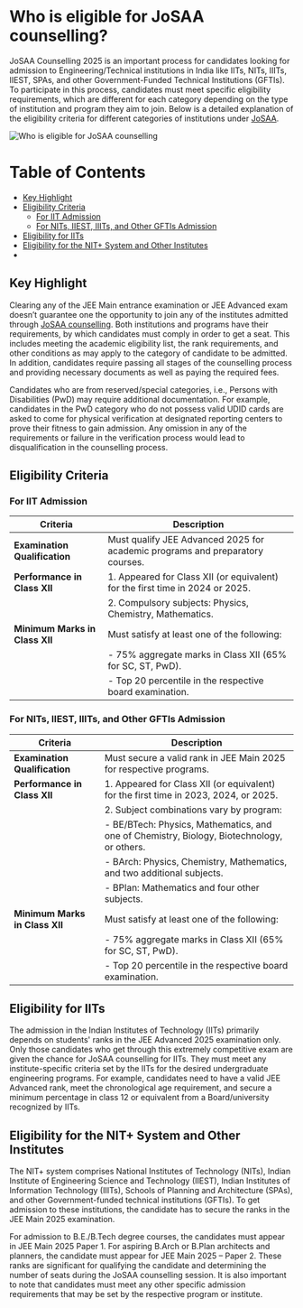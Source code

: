 # Who is eligible for JoSAA counselling?

JoSAA Counselling 2025 is an important process for candidates looking for admission to Engineering/Technical institutions in India like IITs, NITs, IIITs, IIEST, SPAs, and other Government-Funded Technical Institutions (GFTIs). To participate in this process, candidates must meet specific eligibility requirements, which are different for each category depending on the type of institution and program they aim to join. Below is a detailed explanation of the eligibility criteria for different categories of institutions under [JoSAA](https://josaa.nic.in/).

![Who is eligible for JoSAA counselling](https://files.oaiusercontent.com/file-QwtWGFCxwtm4h5HSGx7AXe?se=2025-02-10T08%3A17%3A36Z&sp=r&sv=2024-08-04&sr=b&rscc=max-age%3D299%2C%20immutable%2C%20private&rscd=attachment%3B%20filename%3DWho%2520is%2520eligible%2520for%2520JoSAA%2520counselling.jpg&sig=S4xy0T2gCXiGSXCYAFFsthfOBrOFq4MKhqLvHSe9MAA%3D)

# Table of Contents

- [Key Highlight](#key-highlight)
- [Eligibility Criteria](#eligibility-criteria)
  - [For IIT Admission](#for-iit-admission)
  - [For NITs, IIEST, IIITs, and Other GFTIs Admission](#for-nits-iiest-iiits-and-other-gftis-admission)
- [Eligibility for IITs](#eligibility-for-iits)
- [Eligibility for the NIT+ System and Other Institutes](#eligibility-for-the-nit-system-and-other-institutes)
- 
## Key Highlight

Clearing any of the JEE Main entrance examination or JEE Advanced exam doesn’t guarantee one the opportunity to join any of the institutes admitted through [JoSAA counselling](https://josaacounselling2025.info/). Both institutions and programs have their requirements, by which candidates must comply in order to get a seat. This includes meeting the academic eligibility list, the rank requirements, and other conditions as may apply to the category of candidate to be admitted. In addition, candidates require passing all stages of the counselling process and providing necessary documents as well as paying the required fees.

Candidates who are from reserved/special categories, i.e., Persons with Disabilities (PwD) may require additional documentation. For example, candidates in the PwD category who do not possess valid UDID cards are asked to come for physical verification at designated reporting centers to prove their fitness to gain admission. Any omission in any of the requirements or failure in the verification process would lead to disqualification in the counselling process.

## Eligibility Criteria

### For IIT Admission

| Criteria | Description |
|----------|-------------|
| **Examination Qualification** | Must qualify JEE Advanced 2025 for academic programs and preparatory courses. |
| **Performance in Class XII** | 1. Appeared for Class XII (or equivalent) for the first time in 2024 or 2025. |
| | 2. Compulsory subjects: Physics, Chemistry, Mathematics. |
| **Minimum Marks in Class XII** | Must satisfy at least one of the following: |
| | - 75% aggregate marks in Class XII (65% for SC, ST, PwD). |
| | - Top 20 percentile in the respective board examination. |

### For NITs, IIEST, IIITs, and Other GFTIs Admission

| Criteria | Description |
|----------|-------------|
| **Examination Qualification** | Must secure a valid rank in JEE Main 2025 for respective programs. |
| **Performance in Class XII** | 1. Appeared for Class XII (or equivalent) for the first time in 2023, 2024, or 2025. |
| | 2. Subject combinations vary by program: |
| | - BE/BTech: Physics, Mathematics, and one of Chemistry, Biology, Biotechnology, or others. |
| | - BArch: Physics, Chemistry, Mathematics, and two additional subjects. |
| | - BPlan: Mathematics and four other subjects. |
| **Minimum Marks in Class XII** | Must satisfy at least one of the following: |
| | - 75% aggregate marks in Class XII (65% for SC, ST, PwD). |
| | - Top 20 percentile in the respective board examination. |

## Eligibility for IITs

The admission in the Indian Institutes of Technology (IITs) primarily depends on students' ranks in the JEE Advanced 2025 examination only. Only those candidates who get through this extremely competitive exam are given the chance for JoSAA counselling for IITs. They must meet any institute-specific criteria set by the IITs for the desired undergraduate engineering programs. For example, candidates need to have a valid JEE Advanced rank, meet the chronological age requirement, and secure a minimum percentage in class 12 or equivalent from a Board/university recognized by IITs.

## Eligibility for the NIT+ System and Other Institutes

The NIT+ system comprises National Institutes of Technology (NITs), Indian Institute of Engineering Science and Technology (IIEST), Indian Institutes of Information Technology (IIITs), Schools of Planning and Architecture (SPAs), and other Government-funded technical institutions (GFTIs). To get admission to these institutions, the candidate has to secure the ranks in the JEE Main 2025 examination.

For admission to B.E./B.Tech degree courses, the candidates must appear in JEE Main 2025 Paper 1. For aspiring B.Arch or B.Plan architects and planners, the candidate must appear for JEE Main 2025 – Paper 2. These ranks are significant for qualifying the candidate and determining the number of seats during the JoSAA counselling session. It is also important to note that candidates must meet any other specific admission requirements that may be set by the respective program or institute.
